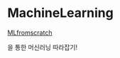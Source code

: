 # MachineLearning

[MLfromscratch](https://github.com/patrickloeber/MLfromscratch)

을 통한 머신러닝 따라잡기!
